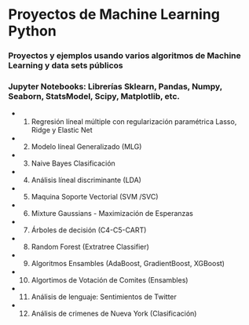 # Proyectos de Machine Learning Python

### Proyectos y ejemplos usando varios algoritmos de Machine Learning y data sets públicos
### Jupyter Notebooks: Librerías Sklearn, Pandas, Numpy, Seaborn, StatsModel, Scipy, Matplotlib, etc.

- 1. Regresión líneal múltiple con regularización paramétrica Lasso, Ridge y Elastic Net
- 2. Modelo líneal Generalizado (MLG)
- 3. Naive Bayes Clasificación
- 4. Análisis líneal discriminante (LDA)
- 5. Maquina Soporte Vectorial (SVM /SVC)
- 6. Mixture Gaussians - Maximización de Esperanzas
- 7. Árboles de decisión (C4-C5-CART)
- 8. Random Forest (Extratree Classifier)
- 9. Algoritmos Ensambles (AdaBoost, GradientBoost, XGBoost)
- 10. Algortimos de Votación de Comites (Ensambles)
- 11. Análisis de lenguaje: Sentimientos de Twitter
- 12. Análisis de crimenes de Nueva York (Clasificación)
